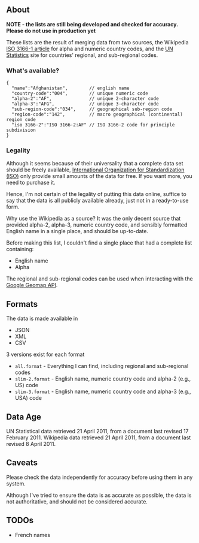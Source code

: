 About
-----

**NOTE - the lists are still being developed and checked for accuracy. Please do not use in production yet**

These lists are the result of merging data from two sources, the Wikipedia [ISO 3166-1 article](http://en.wikipedia.org/wiki/ISO_3166-1#Officially_assigned_code_elements) for alpha and numeric country codes, and the [UN Statistics](http://unstats.un.org/unsd/methods/m49/m49regin.htm) site for countries' regional, and sub-regional codes.

### What's available?

    {
      "name":"Afghanistan",        // english name
      "country-code":"004",        // unique numeric code
      "alpha-2":"AF",              // unique 2-character code
      "alpha-3":"AFG",             // unique 3-character code
      "sub-region-code":"034",     // geographical sub-region code
      "region-code":"142",         // macro geographical (continental) region code
      "iso 3166-2":"ISO 3166-2:AF" // ISO 3166-2 code for principle subdivision
    }

### Legality

Although it seems because of their universality that a complete data set should be freely available, [International Organization for Standardization (ISO)](http://www.iso.org/iso/english_country_names_and_code_elements) only provide small amounts of the data for free. If you want more, you need to purchase it. 

Hence, I'm not certain of the legality of putting this data online, suffice to say that the data is all publicly available already, just not in a ready-to-use form.



Why use the Wikipedia as a source? It was the only decent source that provided alpha-2, alpha-3, numeric country code, and sensibly formatted English name in a single place, and should be up-to-date.

Before making this list, I couldn't find a single place that had a complete list containing:

* English name
* Alpha

The regional and sub-regional codes can be used when interacting with the [Google Geomap API](http://code.google.com/apis/visualization/documentation/gallery/geomap.html).

Formats
-------

The data is made available in

* JSON
* XML
* CSV

3 versions exist for each format

* `all.format` - Everything I can find, including regional and sub-regional codes
* `slim-2.format` - English name, numeric country code and alpha-2 (e.g., US) code
* `slim-3.format` - English name, numeric country code and alpha-3 (e.g., USA) code

Data Age
-------

UN Statistical data retrieved 21 April 2011, from a document last revised 17 February 2011.
Wikipedia data retrieved 21 April 2011, from a document last revised 8 April 2011.

Caveats
-------

Please check the data independently for accuracy before using them in any system. 

Although I've tried to ensure the data is as accurate as possible, the data is not authoritative, and should not be considered accurate.

TODOs
-----

* French names
